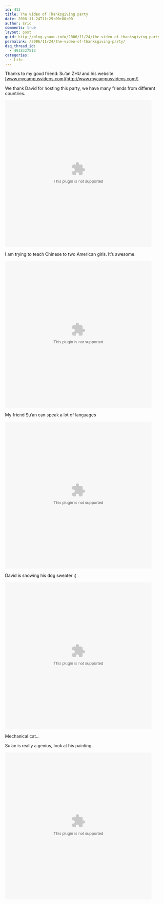 ```yaml
---
id: 413
title: The video of Thanksgiving party
date: 2006-11-24T11:29:00+00:00
author: Eric
comments: true
layout: post
guid: http://blog.youxu.info/2006/11/24/the-video-of-thanksgiving-party/
permalink: /2006/11/24/the-video-of-thanksgiving-party/
dsq_thread_id:
  - 4938327513
categories:
  - Life
---
```

Thanks to my good friend: Su&#8217;an ZHU and his website: [www.mycampusvideos.com](http://www.mycampusvideos.com/)

We thank David for hosting this party, we have many friends from different countries.
  


<embed src='http://www.mycampusvideos.com/uploads/flvplayer.swf?file=696_thanksgiving_party.flv' height='480' width='480'>
</embed>

I am trying to teach Chinese to two American girls. It&#8217;s awesome.
  


<embed src='http://www.mycampusvideos.com/uploads/flvplayer.swf?file=697_teach_chinese.flv' height='480' width='480'>
</embed>


  
My friend Su&#8217;an can speak a lot of languages
  


<embed src='http://www.mycampusvideos.com/uploads/flvplayer.swf?file=698_I_love_you_in_languages.flv' height='480' width='480'>
</embed>


  
David is showing his dog sweater :)
  


<embed src='http://www.mycampusvideos.com/uploads/flvplayer.swf?file=699_Dog_sweater.flv' height='480' width='480'>
</embed>


  
Mechanical cat&#8230;
  
Su&#8217;an is really a genius, look at his painting.
  


<embed src='http://www.mycampusvideos.com/uploads/flvplayer.swf?file=700_drawing.flv' height='480' width='480'>
</embed>